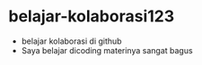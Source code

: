 # belajar-kolaborasi123

* belajar kolaborasi di github<br>
* Saya belajar dicoding materinya sangat bagus
